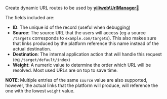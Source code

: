 Create dynamic URL routes to be used by **[yii\web\UrlManager🔗](https://www.yiiframework.com/doc/api/2.0/yii-web-urlmanager)**

The fields included are:
* **ID**: The unique id of the record (useful when debugging)
* **Source**: The source URL that the users will access (eg a source `/targets` corresponds to `example.com/targets`). This also makes sure that links produced by the platform reference this name instead of the actual destination.
* **Destination**: The internal application action that will handle this request (eg `/target/default/index`)
* **Weight**: A numeric value to determine the order which URL will be resolved. Most used URLs are on top to save time.

**NOTE**: Multiple entries of the same `source` value are also supported, however, the actual links that the platform will produce, will reference the one with the lowest `weight` value.